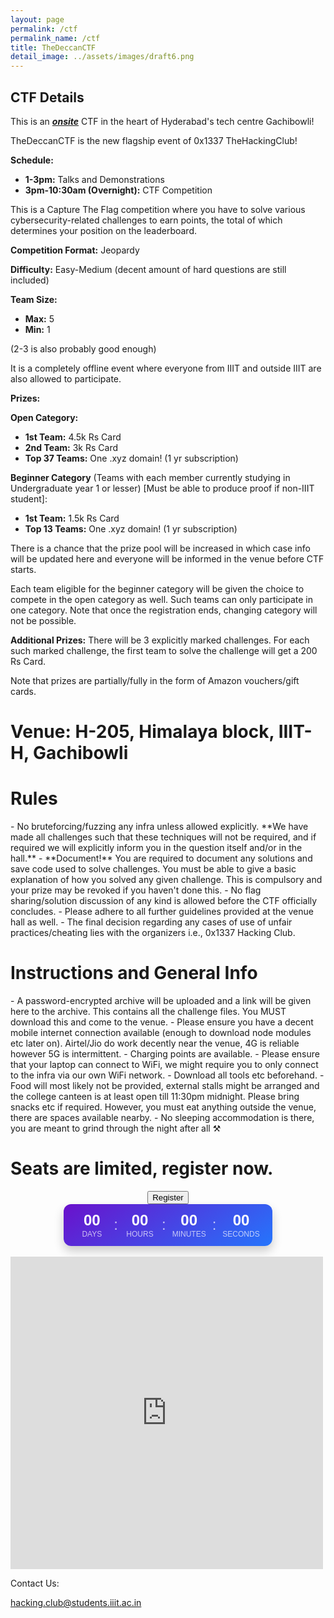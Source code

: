 ```yaml
---
layout: page
permalink: /ctf
permalink_name: /ctf
title: TheDeccanCTF
detail_image: ../assets/images/draft6.png
---
```


## CTF Details

This is an ***<u>onsite</u>*** CTF in the heart of Hyderabad's tech centre Gachibowli!

TheDeccanCTF is the new flagship event of 0x1337 TheHackingClub!

**Schedule:**
- **1-3pm:** Talks and Demonstrations
- **3pm-10:30am (Overnight):** CTF Competition

This is a Capture The Flag competition where you have to solve various cybersecurity-related challenges to earn points, the total of which determines your position on the leaderboard.

**Competition Format:** Jeopardy

**Difficulty:** Easy-Medium (decent amount of hard questions are still included)

**Team Size:**
- **Max:** 5
- **Min:** 1

(2-3 is also probably good enough)

It is a completely offline event where everyone from IIIT and outside IIIT are also allowed to participate.

**Prizes:**

**Open Category:**
- **1st Team:** 4.5k Rs Card
- **2nd Team:** 3k Rs Card
- **Top 37 Teams:** One .xyz domain! (1 yr subscription)

**Beginner Category** (Teams with each member currently studying in Undergraduate year 1 or lesser) [Must be able to produce proof if non-IIIT student]:
- **1st Team:** 1.5k Rs Card
- **Top 13 Teams:** One .xyz domain! (1 yr subscription)

There is a chance that the prize pool will be increased in which case info will be updated here and everyone will be informed in the venue before CTF starts. 

Each team eligible for the beginner category will be given the choice to compete in the open category as well. Such teams can only participate in one category. Note that once the registration ends, changing category will not be possible.

**Additional Prizes:**
There will be 3 explicitly marked challenges. For each such marked challenge, the first team to solve the challenge will get a 200 Rs Card.

Note that prizes are partially/fully in the form of Amazon vouchers/gift cards.

# Venue: H-205, Himalaya block, IIIT-H, Gachibowli

<h1>Rules</h1>
- No bruteforcing/fuzzing any infra unless allowed explicitly.
  **We have made all challenges such that these techniques will not be required, and if required we will explicitly inform you in the question itself and/or in the hall.**
- **Document!** You are required to document any solutions and save code used to solve challenges. You must be able to give a basic explanation of how you solved any given challenge. This is compulsory and your prize may be revoked if you haven't done this.
- No flag sharing/solution discussion of any kind is allowed before the CTF officially concludes.
- Please adhere to all further guidelines provided at the venue hall as well.
- The final decision regarding any cases of use of unfair practices/cheating lies with the organizers i.e., 0x1337 Hacking Club.

<h1>Instructions and General Info</h1>
- A password-encrypted archive will be uploaded and a link will be given here to the archive. This contains all the challenge files. You MUST download this and come to the venue.
- Please ensure you have a decent mobile internet connection available (enough to download node modules etc later on). Airtel/Jio do work decently near the venue, 4G is reliable however 5G is intermittent.
- Charging points are available.
- Please ensure that your laptop can connect to WiFi, we might require you to only connect to the infra via our own WiFi network.
- Download all tools etc beforehand.
- Food will most likely not be provided, external stalls might be arranged and the college canteen is at least open till 11:30pm midnight. Please bring snacks etc if required. However, you must eat anything outside the venue, there are spaces available nearby.
- No sleeping accommodation is there, you are meant to grind through the night after all ⚒️


# Seats are limited, register now.

<center>
<button class="button-64" role="button" onClick="window.open('https://forms.office.com/r/NPUyhnxFk5')"><span class="text">Register</span></button>
<br/>
<div id="countdown-container" style="
    display: inline-flex;
    align-items: center;
    background: linear-gradient(145deg, #6a11cb 0%, #2575fc 100%);
    border-radius: 12px;
    padding: 12px 20px;
    box-shadow: 0 8px 16px rgba(0,0,0,0.2);
    color: white;
    font-family: 'Arial', sans-serif;
">
    <div style="
        display: flex;
        align-items: center;
        gap: 10px;
    ">
        <div style="
            display: flex;
            flex-direction: column;
            align-items: center;
            min-width: 50px;
        ">
            <div id="days" style="
                font-size: 24px;
                font-weight: bold;
                line-height: 1.2;
            ">00</div>
            <div style="
                font-size: 12px;
                opacity: 0.7;
                text-transform: uppercase;
            ">Days</div>
        </div>
        <div style="font-size: 24px; opacity: 0.7;">:</div>
        <div style="
            display: flex;
            flex-direction: column;
            align-items: center;
            min-width: 50px;
        ">
            <div id="hours" style="
                font-size: 24px;
                font-weight: bold;
                line-height: 1.2;
            ">00</div>
            <div style="
                font-size: 12px;
                opacity: 0.7;
                text-transform: uppercase;
            ">Hours</div>
        </div>
        <div style="font-size: 24px; opacity: 0.7;">:</div>
        <div style="
            display: flex;
            flex-direction: column;
            align-items: center;
            min-width: 50px;
        ">
            <div id="minutes" style="
                font-size: 24px;
                font-weight: bold;
                line-height: 1.2;
            ">00</div>
            <div style="
                font-size: 12px;
                opacity: 0.7;
                text-transform: uppercase;
            ">Minutes</div>
        </div>
        <div style="font-size: 24px; opacity: 0.7;">:</div>
        <div style="
            display: flex;
            flex-direction: column;
            align-items: center;
            min-width: 50px;
        ">
            <div id="seconds" style="
                font-size: 24px;
                font-weight: bold;
                line-height: 1.2;
            ">00</div>
            <div style="
                font-size: 12px;
                opacity: 0.7;
                text-transform: uppercase;
            ">Seconds</div>
        </div>
    </div>
</div>
</center>

<script>
document.addEventListener('DOMContentLoaded', () => {
    const daysEl = document.getElementById('days');
    const hoursEl = document.getElementById('hours');
    const minutesEl = document.getElementById('minutes');
    const secondsEl = document.getElementById('seconds');

    const targetDate = new Date('2025-02-08T13:00:00').getTime(); // Set your target date here

    function updateCountdown() {
        const now = new Date().getTime();
        const timeLeft = targetDate - now;

        if (timeLeft <= 0) {
            daysEl.textContent = '00';
            hoursEl.textContent = '00';
            minutesEl.textContent = '00';
            secondsEl.textContent = '00';
            return;
        }

        const days = Math.floor(timeLeft / (1000 * 60 * 60 * 24));
        const hours = Math.floor((timeLeft % (1000 * 60 * 60 * 24)) / (1000 * 60 * 60));
        const minutes = Math.floor((timeLeft % (1000 * 60 * 60)) / (1000 * 60));
        const seconds = Math.floor((timeLeft % (1000 * 60)) / 1000);

        daysEl.textContent = days.toString().padStart(2, '0');
        hoursEl.textContent = hours.toString().padStart(2, '0');
        minutesEl.textContent = minutes.toString().padStart(2, '0');
        secondsEl.textContent = seconds.toString().padStart(2, '0');
    }

    // Update immediately and then every second
    updateCountdown();
    const countdownInterval = setInterval(updateCountdown, 1000);
});
</script>
<br/>

<div style="max-width:100%;list-style:none; transition: none;overflow:hidden;width:500px;height:500px;">
    <div id="g-mapdisplay" style="height:100%; width:100%;max-width:100%;">
        <iframe style="height:100%;width:100%;border:0;" frameborder="0" src="https://www.google.com/maps/embed/v1/place?q=himalaya+block+iiit&key=AIzaSyBFw0Qbyq9zTFTd-tUY6dZWTgaQzuU17R8"></iframe>
    </div>
    <a class="googl-ehtml" rel="nofollow" href="https://www.bootstrapskins.com/themes" id="get-data-for-map">premium bootstrap themes</a>
    <style>#g-mapdisplay img.text-marker{max-width:none!important;background:none!important;}img{max-width:none}</style>
</div>

Contact Us:

hacking.club@students.iiit.ac.in
